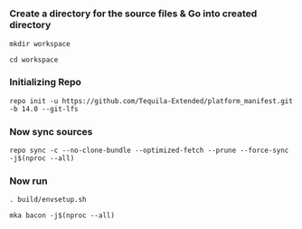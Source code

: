 #

### Create a directory for the source files & Go into created directory
```
mkdir workspace
```
```
cd workspace
```
### Initializing Repo
```
repo init -u https://github.com/Tequila-Extended/platform_manifest.git -b 14.0 --git-lfs
```

### Now sync sources
```
repo sync -c --no-clone-bundle --optimized-fetch --prune --force-sync -j$(nproc --all)
```

### Now run
```
. build/envsetup.sh
```
```
mka bacon -j$(nproc --all)
```
